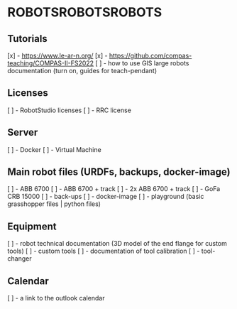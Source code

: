 # ROBOTSROBOTSROBOTS


## Tutorials
[x] - https://www.le-ar-n.org/
[x] - https://github.com/compas-teaching/COMPAS-II-FS2022
[ ] - how to use GIS large robots documentation (turn on, guides for teach-pendant)

## Licenses
[ ] - RobotStudio licenses
[ ] - RRC license

## Server
[ ] - Docker 
[ ] - Virtual Machine


## Main robot files (URDFs, backups, docker-image)
[ ] - ABB 6700
[ ] - ABB 6700 + track
[ ] - 2x ABB 6700 + track
[ ] - GoFa CRB 15000
[ ] - back-ups
[ ] - docker-image
[ ] - playground (basic grasshopper files | python files)

## Equipment
[ ] - robot technical documentation (3D model of the end flange for custom tools)
[ ] - custom tools
[ ] - documentation of tool calibration
[ ] - tool-changer

## Calendar
[ ] - a link to the outlook calendar






